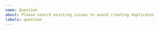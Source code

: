 ```yaml
---
name: Question
about: Please search existing issues to avoid creating duplicates
labels: question
---
```


<!--
Please search existing issues to avoid creating duplicates.
-->
